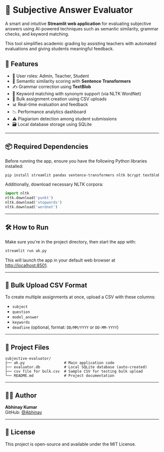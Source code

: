 # 📘 Subjective Answer Evaluator

A smart and intuitive **Streamlit web application** for evaluating subjective answers using AI-powered techniques such as semantic similarity, grammar checks, and keyword matching.

This tool simplifies academic grading by assisting teachers with automated evaluations and giving students meaningful feedback.

## 🚀 Features

- 🔐 User roles: Admin, Teacher, Student
- 🧠 Semantic similarity scoring with **Sentence Transformers**
- ✍️ Grammar correction using **TextBlob**
- 🔑 Keyword matching with synonym support (via NLTK WordNet)
- 📂 Bulk assignment creation using CSV uploads
- 📊 Real-time evaluation and feedback
- 📉 Performance analytics dashboard
- ⚠️ Plagiarism detection among student submissions
- 🗃️ Local database storage using SQLite

---

## 📦 Required Dependencies

Before running the app, ensure you have the following Python libraries installed:

```bash
pip install streamlit pandas sentence-transformers nltk bcrypt textblob
```

Additionally, download necessary NLTK corpora:

```python
import nltk
nltk.download('punkt')
nltk.download('stopwords')
nltk.download('wordnet')
```

---

## 🛠️ How to Run

Make sure you're in the project directory, then start the app with:

```bash
streamlit run ak.py
```

This will launch the app in your default web browser at [http://localhost:8501](http://localhost:8501).

---

## 🧾 Bulk Upload CSV Format

To create multiple assignments at once, upload a CSV with these columns:

- `subject`
- `question`
- `model_answer`
- `keywords`
- `deadline` (optional, format: `DD/MM/YYYY` or `DD-MM-YYYY`)

---

## 📁 Project Files

```
subjective-evaluator/
├── ak.py                  # Main application code
├── evaluator.db           # Local SQLite database (auto-created)
├── csv file for bulk.csv  # Sample CSV for testing bulk upload
└── README.md              # Project documentation
```

---

## 👨‍💻 Author

**Abhinay Kumar**  
GitHub: [@Abhinay](https://github.com/abhinay-rgb)


---

## 🪪 License

This project is open-source and available under the MIT License. 